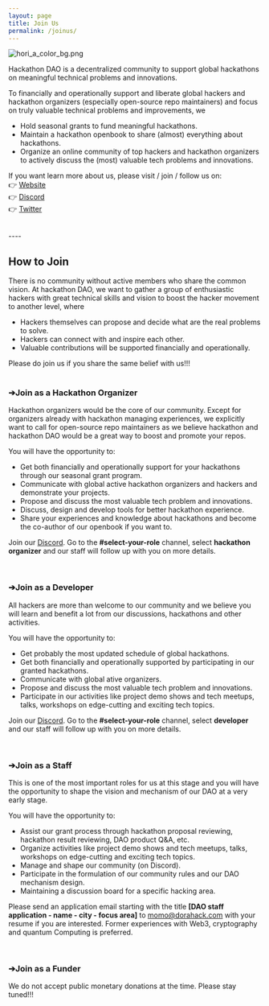```yaml
---
layout: page
title: Join Us
permalink: /joinus/
---
```


![hori_a_color_bg.png](/Hackathon-Playbook/img/hori_a_color_bg.png)

Hackathon DAO is a decentralized community to support global hackathons on meaningful technical problems and innovations. 

To financially and operationally support and liberate global hackers and hackathon organizers (especially open-source repo maintainers) and focus on truly valuable technical problems and improvements, we 
- Hold seasonal grants to fund meaningful hackathons. 
- Maintain a hackathon openbook to share (almost) everything about hackathons.
- Organize an online community of top hackers and hackathon organizers to actively discuss the (most) valuable tech problems and innovations.

If you want learn more about us, please visit / join / follow us on:
<br> 👉 [Website][Website] 
<br> 👉 [Discord][Discord]
<br> 👉 [Twitter][Twitter] 

<br>
----
<br>

## How to Join
There is no community without active members who share the common vision. At hackathon DAO, we want to gather a group of enthusiastic hackers with great technical skills and vision to boost the hacker movement to another level, where
- Hackers themselves can propose and decide what are the real problems to solve.
- Hackers can connect with and inspire each other.
- Valuable contributions will be supported financially and operationally.

Please do join us if you share the same belief with us!!!
<br>
<br>

### **➔Join as a Hackathon Organizer**
Hackathon organizers would be the core of our community. Except for organizers already with hackathon managing experiences, we explicitly want to call for open-source repo maintainers as we believe hackathon and hackathon DAO would be a great way to boost and promote your repos.

You will have the opportunity to:
- Get both financially and operationally support for your hackathons through our seasonal grant program.
- Communicate with global active hackathon organizers and hackers and demonstrate your projects.
- Propose and discuss the most valuable tech problem and innovations. 
- Discuss, design and develop tools for better hackathon experience.
- Share your experiences and knowledge about hackathons and become the co-author of our openbook if you want to.

Join our [Discord][Discord]. Go to the **#select-your-role** channel, select **hackathon organizer** and our staff will follow up with you on more details. 

<br>

### **➔Join as a Developer**
All hackers are more than welcome to our community and we believe you will learn and benefit a lot from our discussions, hackathons and other activities. 

You will have the opportunity to:
- Get probably the most updated schedule of global hackathons.
- Get both financially and operationally supported by participating in our granted hackathons.
- Communicate with global ative organizers.
- Propose and discuss the most valuable tech problem and innovations. 
- Participate in our activities like project demo shows and tech meetups, talks, workshops on edge-cutting and exciting tech topics.

Join our [Discord][Discord]. Go to the **#select-your-role** channel, select **developer** and our staff will follow up with you on more details.

<br>

### **➔Join as a Staff**
This is one of the most important roles for us at this stage and you will have the opportunity to shape the vision and mechanism of our DAO at a very early stage. 

You will have the opportunity to:
- Assist our grant process through hackathon proposal reviewing, hackathon result reviewing, DAO product Q&A, etc.
- Organize activities like project demo shows and tech meetups, talks, workshops on edge-cutting and exciting tech topics.
- Manage and shape our community (on Discord).
- Participate in the formulation of our community rules and our DAO mechanism design.
- Maintaining a discussion board for a specific hacking area.

Please send an application email starting with the title **[DAO staff application - name - city - focus area]** to momo@dorahack.com with your resume if you are interested. Former experiences with Web3, cryptography and quantum Computing is preferred.

<br>

### **➔Join as a Funder**
We do not accept public monetary donations at the time. 
Please stay tuned!!!


[Website]: https://dorahacksglobal.github.io/Hackathon-Playbook/dao/
[Discord]: https://discord.gg/gVBYGfmwQv
[Twitter]: https://discord.gg/gVBYGfmwQv
